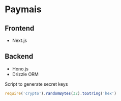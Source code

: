 # Paymais

## Frontend
- Next.js

## Backend
- Hono.js
- Drizzle ORM

Script to generate secret keys
```js
require('crypto').randomBytes(32).toString('hex')
```